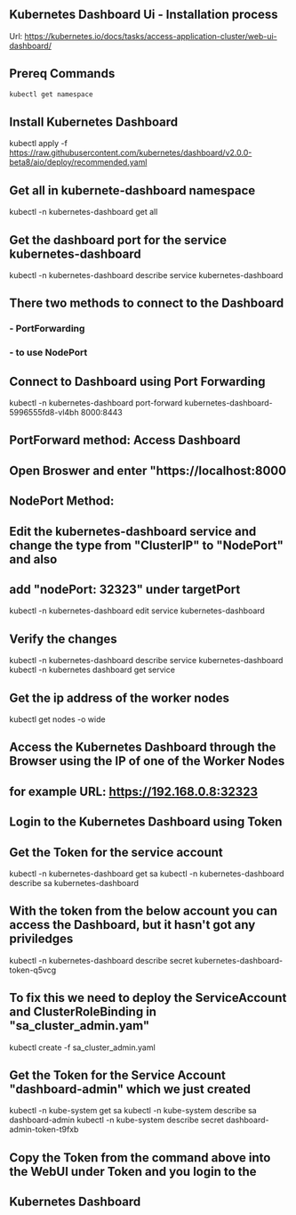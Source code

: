 ## Kubernetes Dashboard Ui - Installation process
Url: https://kubernetes.io/docs/tasks/access-application-cluster/web-ui-dashboard/

## Prereq Commands
```bash
kubectl get namespace
```
## Install Kubernetes Dashboard
kubectl apply -f https://raw.githubusercontent.com/kubernetes/dashboard/v2.0.0-beta8/aio/deploy/recommended.yaml

## Get all in kubernete-dashboard namespace
kubectl -n kubernetes-dashboard get all

## Get the dashboard port for the service kubernetes-dashboard
kubectl -n kubernetes-dashboard describe service kubernetes-dashboard

## There two methods to connect to the Dashboard
### - PortForwarding
### - to use NodePort

## Connect to Dashboard using Port Forwarding
kubectl -n kubernetes-dashboard port-forward kubernetes-dashboard-5996555fd8-vl4bh 8000:8443

## PortForward method: Access Dashboard
## Open Broswer and enter "https://localhost:8000

## NodePort Method:
## Edit the kubernetes-dashboard service and change the type from "ClusterIP" to "NodePort" and also
## add "nodePort: 32323" under targetPort
kubectl -n kubernetes-dashboard edit service kubernetes-dashboard

## Verify the changes
kubectl -n kubernetes-dashboard describe service kubernetes-dashboard
kubectl -n kubernetes dashboard get service

## Get the ip address of the worker nodes
kubectl get nodes -o wide

## Access the Kubernetes Dashboard through the Browser using the IP of one of the Worker Nodes
## for example URL: https://192.168.0.8:32323

## Login to the Kubernetes Dashboard using Token
## Get the Token for the service account
kubectl -n kubernetes-dashboard get sa
kubectl -n kubernetes-dashboard describe sa kubernetes-dashboard

## With the token from the below account you can access the Dashboard, but it hasn't got any priviledges
kubectl -n kubernetes-dashboard describe secret kubernetes-dashboard-token-q5vcg

## To fix this we need to deploy the ServiceAccount and ClusterRoleBinding in "sa_cluster_admin.yam"
kubectl create -f sa_cluster_admin.yaml

## Get the Token for the Service Account "dashboard-admin" which we just created
kubectl -n kube-system get sa
kubectl -n kube-system describe sa dashboard-admin
kubectl -n kube-system describe secret dashboard-admin-token-t9fxb

## Copy the Token from the command above into the WebUI under Token and you login to the
## Kubernetes Dashboard

